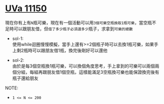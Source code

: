 # [UVa 11150](https://vjudge.net/problem/UVA-11150)  

現在你有上有`N`瓶可樂，現在有一個活動可以用`3個可樂空瓶換取1瓶可樂`，當空瓶不足時可以跟朋友借，但`借了多少瓶子必須還多少`瓶子，求拿到`可樂的總數`  
      
* sol-1:  
    使用while迴圈慢慢模擬，當手上還有>=2個瓶子時可以去換1瓶可樂，如果手上剩2瓶時可以跟朋友借1瓶，換完後剛好可以還他
  
* sol-2:  
    由於是每3個空瓶換1瓶可樂，可以換個角度思考，手上拿到的可樂可以兩個兩個分組，每組再跟朋友借1個空瓶，這樣能滿足3空瓶換可樂也能保證換完後有瓶子還給朋友
    
NOTE:  
* `1 <= N <= 200`
